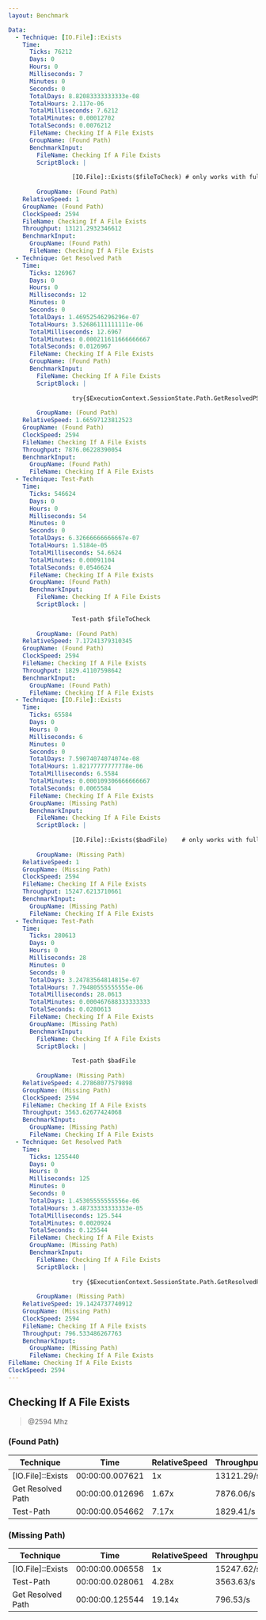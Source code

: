```yaml
---
layout: Benchmark

Data: 
  - Technique: [IO.File]::Exists
    Time: 
      Ticks: 76212
      Days: 0
      Hours: 0
      Milliseconds: 7
      Minutes: 0
      Seconds: 0
      TotalDays: 8.82083333333333e-08
      TotalHours: 2.117e-06
      TotalMilliseconds: 7.6212
      TotalMinutes: 0.00012702
      TotalSeconds: 0.0076212
      FileName: Checking If A File Exists
      GroupName: (Found Path)
      BenchmarkInput: 
        FileName: Checking If A File Exists
        ScriptBlock: |
          
                  [IO.File]::Exists($fileToCheck) # only works with full paths
              
        GroupName: (Found Path)
    RelativeSpeed: 1
    GroupName: (Found Path)
    ClockSpeed: 2594
    FileName: Checking If A File Exists
    Throughput: 13121.2932346612
    BenchmarkInput: 
      GroupName: (Found Path)
      FileName: Checking If A File Exists
  - Technique: Get Resolved Path
    Time: 
      Ticks: 126967
      Days: 0
      Hours: 0
      Milliseconds: 12
      Minutes: 0
      Seconds: 0
      TotalDays: 1.46952546296296e-07
      TotalHours: 3.52686111111111e-06
      TotalMilliseconds: 12.6967
      TotalMinutes: 0.000211611666666667
      TotalSeconds: 0.0126967
      FileName: Checking If A File Exists
      GroupName: (Found Path)
      BenchmarkInput: 
        FileName: Checking If A File Exists
        ScriptBlock: |
          
                  try{$ExecutionContext.SessionState.Path.GetResolvedPSPathFromPSPath($fileToCheck)} catch {}
              
        GroupName: (Found Path)
    RelativeSpeed: 1.66597123812523
    GroupName: (Found Path)
    ClockSpeed: 2594
    FileName: Checking If A File Exists
    Throughput: 7876.06228390054
    BenchmarkInput: 
      GroupName: (Found Path)
      FileName: Checking If A File Exists
  - Technique: Test-Path
    Time: 
      Ticks: 546624
      Days: 0
      Hours: 0
      Milliseconds: 54
      Minutes: 0
      Seconds: 0
      TotalDays: 6.32666666666667e-07
      TotalHours: 1.5184e-05
      TotalMilliseconds: 54.6624
      TotalMinutes: 0.00091104
      TotalSeconds: 0.0546624
      FileName: Checking If A File Exists
      GroupName: (Found Path)
      BenchmarkInput: 
        FileName: Checking If A File Exists
        ScriptBlock: |
          
                  Test-path $fileToCheck
              
        GroupName: (Found Path)
    RelativeSpeed: 7.17241379310345
    GroupName: (Found Path)
    ClockSpeed: 2594
    FileName: Checking If A File Exists
    Throughput: 1829.41107598642
    BenchmarkInput: 
      GroupName: (Found Path)
      FileName: Checking If A File Exists
  - Technique: [IO.File]::Exists
    Time: 
      Ticks: 65584
      Days: 0
      Hours: 0
      Milliseconds: 6
      Minutes: 0
      Seconds: 0
      TotalDays: 7.59074074074074e-08
      TotalHours: 1.82177777777778e-06
      TotalMilliseconds: 6.5584
      TotalMinutes: 0.000109306666666667
      TotalSeconds: 0.0065584
      FileName: Checking If A File Exists
      GroupName: (Missing Path)
      BenchmarkInput: 
        FileName: Checking If A File Exists
        ScriptBlock: |
          
                  [IO.File]::Exists($badFile)    # only works with full paths
              
        GroupName: (Missing Path)
    RelativeSpeed: 1
    GroupName: (Missing Path)
    ClockSpeed: 2594
    FileName: Checking If A File Exists
    Throughput: 15247.6213710661
    BenchmarkInput: 
      GroupName: (Missing Path)
      FileName: Checking If A File Exists
  - Technique: Test-Path
    Time: 
      Ticks: 280613
      Days: 0
      Hours: 0
      Milliseconds: 28
      Minutes: 0
      Seconds: 0
      TotalDays: 3.24783564814815e-07
      TotalHours: 7.79480555555555e-06
      TotalMilliseconds: 28.0613
      TotalMinutes: 0.000467688333333333
      TotalSeconds: 0.0280613
      FileName: Checking If A File Exists
      GroupName: (Missing Path)
      BenchmarkInput: 
        FileName: Checking If A File Exists
        ScriptBlock: |
          
                  Test-path $badFile
              
        GroupName: (Missing Path)
    RelativeSpeed: 4.27868077579898
    GroupName: (Missing Path)
    ClockSpeed: 2594
    FileName: Checking If A File Exists
    Throughput: 3563.62677424068
    BenchmarkInput: 
      GroupName: (Missing Path)
      FileName: Checking If A File Exists
  - Technique: Get Resolved Path
    Time: 
      Ticks: 1255440
      Days: 0
      Hours: 0
      Milliseconds: 125
      Minutes: 0
      Seconds: 0
      TotalDays: 1.45305555555556e-06
      TotalHours: 3.48733333333333e-05
      TotalMilliseconds: 125.544
      TotalMinutes: 0.0020924
      TotalSeconds: 0.125544
      FileName: Checking If A File Exists
      GroupName: (Missing Path)
      BenchmarkInput: 
        FileName: Checking If A File Exists
        ScriptBlock: |
          
                  try {$ExecutionContext.SessionState.Path.GetResolvedPSPathFromPSPath($badFile)} catch {}
              
        GroupName: (Missing Path)
    RelativeSpeed: 19.1424737740912
    GroupName: (Missing Path)
    ClockSpeed: 2594
    FileName: Checking If A File Exists
    Throughput: 796.533486267763
    BenchmarkInput: 
      GroupName: (Missing Path)
      FileName: Checking If A File Exists
FileName: Checking If A File Exists
ClockSpeed: 2594
---
```

Checking If A File Exists
-------------------------
> @2594 Mhz


### (Found Path)


|Technique        |Time           |RelativeSpeed|Throughput|
|-----------------|---------------|-------------|----------|
|[IO.File]::Exists|00:00:00.007621|1x           |13121.29/s|
|Get Resolved Path|00:00:00.012696|1.67x        |7876.06/s |
|Test-Path        |00:00:00.054662|7.17x        |1829.41/s |


### (Missing Path)


|Technique        |Time           |RelativeSpeed|Throughput|
|-----------------|---------------|-------------|----------|
|[IO.File]::Exists|00:00:00.006558|1x           |15247.62/s|
|Test-Path        |00:00:00.028061|4.28x        |3563.63/s |
|Get Resolved Path|00:00:00.125544|19.14x       |796.53/s  |
